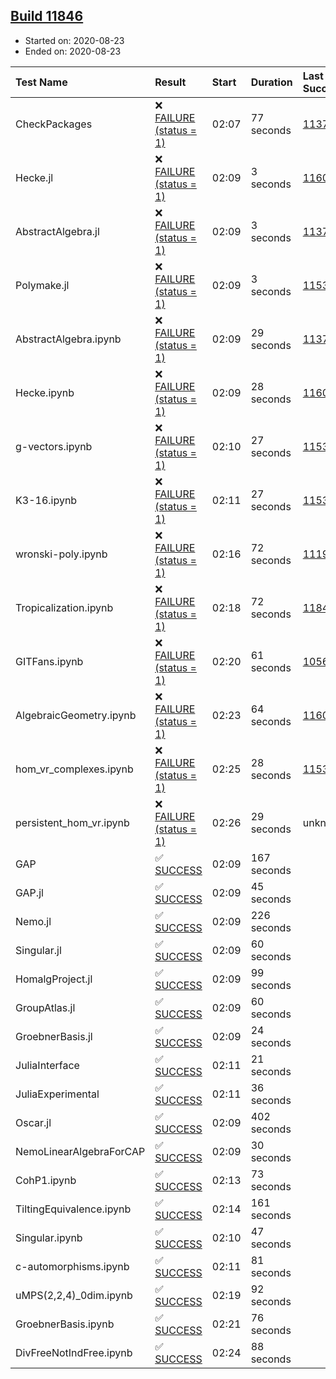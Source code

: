 ## [Build 11846](https://oscarci.mathematik.uni-kl.de/job/oscar/11846/)

* Started on: 2020-08-23
* Ended on: 2020-08-23

| Test Name    | Result | Start | Duration | Last Success | First Failure |
|:-------------|:-------|:------|:---------|:-------------|:--------------|
| CheckPackages | ❌ [FAILURE (status = 1)](https://oscarci.mathematik.uni-kl.de/job/oscar/11846/artifact/logs/build-11846/CheckPackages.log) | 02:07 | 77 seconds | [11376](https://oscarci.mathematik.uni-kl.de/job/oscar/11376/) | [11377](https://oscarci.mathematik.uni-kl.de/job/oscar/11377/) |
| Hecke.jl | ❌ [FAILURE (status = 1)](https://oscarci.mathematik.uni-kl.de/job/oscar/11846/artifact/logs/build-11846/Hecke.jl.log) | 02:09 | 3 seconds | [11602](https://oscarci.mathematik.uni-kl.de/job/oscar/11602/) | [11603](https://oscarci.mathematik.uni-kl.de/job/oscar/11603/) |
| AbstractAlgebra.jl | ❌ [FAILURE (status = 1)](https://oscarci.mathematik.uni-kl.de/job/oscar/11846/artifact/logs/build-11846/AbstractAlgebra.jl.log) | 02:09 | 3 seconds | [11376](https://oscarci.mathematik.uni-kl.de/job/oscar/11376/) | [11377](https://oscarci.mathematik.uni-kl.de/job/oscar/11377/) |
| Polymake.jl | ❌ [FAILURE (status = 1)](https://oscarci.mathematik.uni-kl.de/job/oscar/11846/artifact/logs/build-11846/Polymake.jl.log) | 02:09 | 3 seconds | [11532](https://oscarci.mathematik.uni-kl.de/job/oscar/11532/) | [11533](https://oscarci.mathematik.uni-kl.de/job/oscar/11533/) |
| AbstractAlgebra.ipynb | ❌ [FAILURE (status = 1)](https://oscarci.mathematik.uni-kl.de/job/oscar/11846/artifact/logs/build-11846/AbstractAlgebra.ipynb.log) | 02:09 | 29 seconds | [11376](https://oscarci.mathematik.uni-kl.de/job/oscar/11376/) | [11377](https://oscarci.mathematik.uni-kl.de/job/oscar/11377/) |
| Hecke.ipynb | ❌ [FAILURE (status = 1)](https://oscarci.mathematik.uni-kl.de/job/oscar/11846/artifact/logs/build-11846/Hecke.ipynb.log) | 02:09 | 28 seconds | [11602](https://oscarci.mathematik.uni-kl.de/job/oscar/11602/) | [11603](https://oscarci.mathematik.uni-kl.de/job/oscar/11603/) |
| g-vectors.ipynb | ❌ [FAILURE (status = 1)](https://oscarci.mathematik.uni-kl.de/job/oscar/11846/artifact/logs/build-11846/g-vectors.ipynb.log) | 02:10 | 27 seconds | [11532](https://oscarci.mathematik.uni-kl.de/job/oscar/11532/) | [11533](https://oscarci.mathematik.uni-kl.de/job/oscar/11533/) |
| K3-16.ipynb | ❌ [FAILURE (status = 1)](https://oscarci.mathematik.uni-kl.de/job/oscar/11846/artifact/logs/build-11846/K3-16.ipynb.log) | 02:11 | 27 seconds | [11532](https://oscarci.mathematik.uni-kl.de/job/oscar/11532/) | [11533](https://oscarci.mathematik.uni-kl.de/job/oscar/11533/) |
| wronski-poly.ipynb | ❌ [FAILURE (status = 1)](https://oscarci.mathematik.uni-kl.de/job/oscar/11846/artifact/logs/build-11846/wronski-poly.ipynb.log) | 02:16 | 72 seconds | [11192](https://oscarci.mathematik.uni-kl.de/job/oscar/11192/) | [11193](https://oscarci.mathematik.uni-kl.de/job/oscar/11193/) |
| Tropicalization.ipynb | ❌ [FAILURE (status = 1)](https://oscarci.mathematik.uni-kl.de/job/oscar/11846/artifact/logs/build-11846/Tropicalization.ipynb.log) | 02:18 | 72 seconds | [11845](https://oscarci.mathematik.uni-kl.de/job/oscar/11845/) | [11846](https://oscarci.mathematik.uni-kl.de/job/oscar/11846/) |
| GITFans.ipynb | ❌ [FAILURE (status = 1)](https://oscarci.mathematik.uni-kl.de/job/oscar/11846/artifact/logs/build-11846/GITFans.ipynb.log) | 02:20 | 61 seconds | [10566](https://oscarci.mathematik.uni-kl.de/job/oscar/10566/) | [10567](https://oscarci.mathematik.uni-kl.de/job/oscar/10567/) |
| AlgebraicGeometry.ipynb | ❌ [FAILURE (status = 1)](https://oscarci.mathematik.uni-kl.de/job/oscar/11846/artifact/logs/build-11846/AlgebraicGeometry.ipynb.log) | 02:23 | 64 seconds | [11602](https://oscarci.mathematik.uni-kl.de/job/oscar/11602/) | [11603](https://oscarci.mathematik.uni-kl.de/job/oscar/11603/) |
| hom_vr_complexes.ipynb | ❌ [FAILURE (status = 1)](https://oscarci.mathematik.uni-kl.de/job/oscar/11846/artifact/logs/build-11846/hom_vr_complexes.ipynb.log) | 02:25 | 28 seconds | [11532](https://oscarci.mathematik.uni-kl.de/job/oscar/11532/) | [11533](https://oscarci.mathematik.uni-kl.de/job/oscar/11533/) |
| persistent_hom_vr.ipynb | ❌ [FAILURE (status = 1)](https://oscarci.mathematik.uni-kl.de/job/oscar/11846/artifact/logs/build-11846/persistent_hom_vr.ipynb.log) | 02:26 | 29 seconds | unknown | unknown |
| GAP | ✅ [SUCCESS](https://oscarci.mathematik.uni-kl.de/job/oscar/11846/artifact/logs/build-11846/GAP.log) | 02:09 | 167 seconds |  |  |
| GAP.jl | ✅ [SUCCESS](https://oscarci.mathematik.uni-kl.de/job/oscar/11846/artifact/logs/build-11846/GAP.jl.log) | 02:09 | 45 seconds |  |  |
| Nemo.jl | ✅ [SUCCESS](https://oscarci.mathematik.uni-kl.de/job/oscar/11846/artifact/logs/build-11846/Nemo.jl.log) | 02:09 | 226 seconds |  |  |
| Singular.jl | ✅ [SUCCESS](https://oscarci.mathematik.uni-kl.de/job/oscar/11846/artifact/logs/build-11846/Singular.jl.log) | 02:09 | 60 seconds |  |  |
| HomalgProject.jl | ✅ [SUCCESS](https://oscarci.mathematik.uni-kl.de/job/oscar/11846/artifact/logs/build-11846/HomalgProject.jl.log) | 02:09 | 99 seconds |  |  |
| GroupAtlas.jl | ✅ [SUCCESS](https://oscarci.mathematik.uni-kl.de/job/oscar/11846/artifact/logs/build-11846/GroupAtlas.jl.log) | 02:09 | 60 seconds |  |  |
| GroebnerBasis.jl | ✅ [SUCCESS](https://oscarci.mathematik.uni-kl.de/job/oscar/11846/artifact/logs/build-11846/GroebnerBasis.jl.log) | 02:09 | 24 seconds |  |  |
| JuliaInterface | ✅ [SUCCESS](https://oscarci.mathematik.uni-kl.de/job/oscar/11846/artifact/logs/build-11846/JuliaInterface.log) | 02:11 | 21 seconds |  |  |
| JuliaExperimental | ✅ [SUCCESS](https://oscarci.mathematik.uni-kl.de/job/oscar/11846/artifact/logs/build-11846/JuliaExperimental.log) | 02:11 | 36 seconds |  |  |
| Oscar.jl | ✅ [SUCCESS](https://oscarci.mathematik.uni-kl.de/job/oscar/11846/artifact/logs/build-11846/Oscar.jl.log) | 02:09 | 402 seconds |  |  |
| NemoLinearAlgebraForCAP | ✅ [SUCCESS](https://oscarci.mathematik.uni-kl.de/job/oscar/11846/artifact/logs/build-11846/NemoLinearAlgebraForCAP.log) | 02:09 | 30 seconds |  |  |
| CohP1.ipynb | ✅ [SUCCESS](https://oscarci.mathematik.uni-kl.de/job/oscar/11846/artifact/logs/build-11846/CohP1.ipynb.log) | 02:13 | 73 seconds |  |  |
| TiltingEquivalence.ipynb | ✅ [SUCCESS](https://oscarci.mathematik.uni-kl.de/job/oscar/11846/artifact/logs/build-11846/TiltingEquivalence.ipynb.log) | 02:14 | 161 seconds |  |  |
| Singular.ipynb | ✅ [SUCCESS](https://oscarci.mathematik.uni-kl.de/job/oscar/11846/artifact/logs/build-11846/Singular.ipynb.log) | 02:10 | 47 seconds |  |  |
| c-automorphisms.ipynb | ✅ [SUCCESS](https://oscarci.mathematik.uni-kl.de/job/oscar/11846/artifact/logs/build-11846/c-automorphisms.ipynb.log) | 02:11 | 81 seconds |  |  |
| uMPS(2,2,4)_0dim.ipynb | ✅ [SUCCESS](https://oscarci.mathematik.uni-kl.de/job/oscar/11846/artifact/logs/build-11846/uMPS-2-2-4-_0dim.ipynb.log) | 02:19 | 92 seconds |  |  |
| GroebnerBasis.ipynb | ✅ [SUCCESS](https://oscarci.mathematik.uni-kl.de/job/oscar/11846/artifact/logs/build-11846/GroebnerBasis.ipynb.log) | 02:21 | 76 seconds |  |  |
| DivFreeNotIndFree.ipynb | ✅ [SUCCESS](https://oscarci.mathematik.uni-kl.de/job/oscar/11846/artifact/logs/build-11846/DivFreeNotIndFree.ipynb.log) | 02:24 | 88 seconds |  |  |
